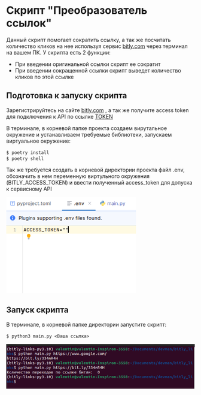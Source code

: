 # Скрипт "Преобразователь ссылок"

Данный скрипт помогает сократить ссылку, а так же посчитать количество кликов на нее 
используя сервис [bitly.com](https://bitly.com/pages/landing/bringing-us-all-a-bit-closer?gad_source=1&gclid=Cj0KCQiA35urBhDCARIsAOU7Qwncdg_Bi9AUFGTNgxNPr0voSbsbOGMp9nYTecd2ZCE9F4U1Q3iaYVcaAshvEALw_wcB) через терминал на вашем ПК. У скрипта есть 2 функции:

* При введении оригинальной ссылки скрипт ее сократит
* При введении сокращенной ссылки скрипт выведет количество кликов по этой ссылке

## Подготовка к запуску скрипта

Зарегистрируйтесь на сайте [bitly.com](https://bitly.com/pages/landing/bringing-us-all-a-bit-closer?gad_source=1&gclid=Cj0KCQiA35urBhDCARIsAOU7Qwncdg_Bi9AUFGTNgxNPr0voSbsbOGMp9nYTecd2ZCE9F4U1Q3iaYVcaAshvEALw_wcB)
, а так же получите access token для подключения к API по ссылке [TOKEN](https://bitly.com/a/sign_in?rd=/settings/integrations)

В терминале, в корневой папке проекта создаем вирутальное окружение и устанавливаем
требуемые библиотеки, запускаем виртуальное окружение:

```console
$ poetry install
$ poetry shell
```
Так же требуется создать в корневой директории проекта файл .env, обозначить в нем переменную виртульного окружения 
(BITLY_ACCESS_TOKEN) и ввести полученный access_token для допуска к сервисному API

![Screenshot](https://github.com/valhallajazzy/bitly_links/blob/main/pictures/ACCESS_TOKEN.png)

## Запуск скрипта

В терминале, в корневой папке директории запустите скрипт:

```console
$ python3 main.py <Ваша ссылка>
```
![Screenshot](https://github.com/valhallajazzy/bitly_links/blob/main/pictures/example.png)
